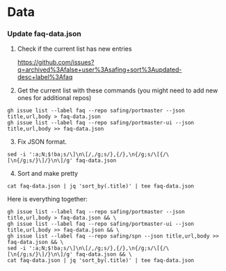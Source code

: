 # Data

### Update faq-data.json

1. Check if the current list has new entries

    https://github.com/issues?q=archived%3Afalse+user%3Asafing+sort%3Aupdated-desc+label%3Afaq

2. Get the current list with these commands (you might need to add new ones for additional repos)

```
gh issue list --label faq --repo safing/portmaster --json title,url,body > faq-data.json
gh issue list --label faq --repo safing/portmaster-ui --json title,url,body >> faq-data.json
```

3. Fix JSON format.

```
sed -i ':a;N;$!ba;s/\]\n\[/,/g;s/},{/},\n{/g;s/\[{/\[\n{/g;s/}\]/}\n\]/g' faq-data.json
```

4. Sort and make pretty

```
cat faq-data.json | jq 'sort_by(.title)' | tee faq-data.json
```

Here is everything together:

```
gh issue list --label faq --repo safing/portmaster --json title,url,body > faq-data.json && \
gh issue list --label faq --repo safing/portmaster-ui --json title,url,body >> faq-data.json && \
gh issue list --label faq --repo safing/spn --json title,url,body >> faq-data.json && \
sed -i ':a;N;$!ba;s/\]\n\[/,/g;s/},{/},\n{/g;s/\[{/\[\n{/g;s/}\]/}\n\]/g' faq-data.json && \
cat faq-data.json | jq 'sort_by(.title)' | tee faq-data.json
```
